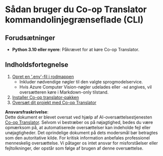 <!--
CO_OP_TRANSLATOR_METADATA:
{
  "original_hash": "c64ba65e091e5d87385490fa63a8f574",
  "translation_date": "2025-06-12T12:35:47+00:00",
  "source_file": "getting_started/command-line-guide/command-line-guide.md",
  "language_code": "da"
}
-->
# Sådan bruger du Co-op Translator kommandolinjegrænseflade (CLI)

## Forudsætninger

- **Python 3.10 eller nyere**: Påkrævet for at køre Co-op Translator.

## Indholdsfortegnelse

1. [Opret en '.env'-fil i rodmappen](./create-env-file.md)
   - Inkluder nødvendige nøgler til den valgte sprogmodelservice.
   - Hvis Azure Computer Vision-nøgler udelades eller `-md` angives, vil oversætteren køre i Markdown-only tilstand.
1. [Installer Co-op translator-pakken](./install-package.md)
1. [Oversæt dit projekt med Co-op Translator](./translator-your-project.md)

**Ansvarsfraskrivelse**:  
Dette dokument er blevet oversat ved hjælp af AI-oversættelsestjenesten [Co-op Translator](https://github.com/Azure/co-op-translator). Selvom vi bestræber os på nøjagtighed, bedes du være opmærksom på, at automatiserede oversættelser kan indeholde fejl eller unøjagtigheder. Det oprindelige dokument på dets modersmål bør betragtes som den autoritative kilde. For kritisk information anbefales professionel menneskelig oversættelse. Vi påtager os intet ansvar for misforståelser eller fejltolkninger, der opstår som følge af brugen af denne oversættelse.